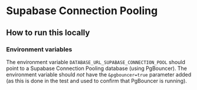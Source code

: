 # Supabase Connection Pooling

## How to run this locally

### Environment variables

The environment variable `DATABASE_URL_SUPABASE_CONNECTION_POOL` should point to a Supabase Connection Pooling database (using PgBouncer). The environment variable should _not_ have the `&pgbouncer=true` parameter added (as this is done in the test and used to confirm that PgBouncer is running).